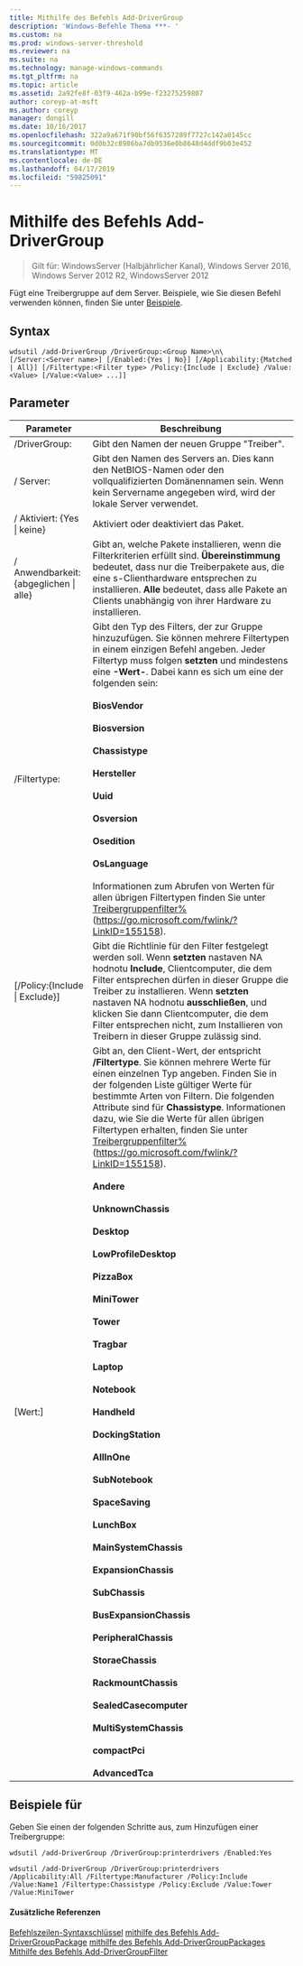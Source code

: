 ```yaml
---
title: Mithilfe des Befehls Add-DriverGroup
description: 'Windows-Befehle Thema ***- '
ms.custom: na
ms.prod: windows-server-threshold
ms.reviewer: na
ms.suite: na
ms.technology: manage-windows-commands
ms.tgt_pltfrm: na
ms.topic: article
ms.assetid: 2a92fe8f-03f9-462a-b99e-f23275259807
author: coreyp-at-msft
ms.author: coreyp
manager: dongill
ms.date: 10/16/2017
ms.openlocfilehash: 322a9a671f90bf56f6357289f7727c142a0145cc
ms.sourcegitcommit: 0d0b32c8986ba7db9536e0b8648d4ddf9b03e452
ms.translationtype: MT
ms.contentlocale: de-DE
ms.lasthandoff: 04/17/2019
ms.locfileid: "59825091"
---
```

# <a name="using-the-add-drivergroup-command"></a>Mithilfe des Befehls Add-DriverGroup

>Gilt für: WindowsServer (Halbjährlicher Kanal), Windows Server 2016, Windows Server 2012 R2, WindowsServer 2012

Fügt eine Treibergruppe auf dem Server.
Beispiele, wie Sie diesen Befehl verwenden können, finden Sie unter [Beispiele](#BKMK_examples).
## <a name="syntax"></a>Syntax
```
wdsutil /add-DriverGroup /DriverGroup:<Group Name>\n\
[/Server:<Server name>] [/Enabled:{Yes | No}] [/Applicability:{Matched | All}] [/Filtertype:<Filter type> /Policy:{Include | Exclude} /Value:<Value> [/Value:<Value> ...]]
```
## <a name="parameters"></a>Parameter
|Parameter|Beschreibung|
|-------|--------|
|/DriverGroup:<Group Name>|Gibt den Namen der neuen Gruppe "Treiber".|
|/ Server:<Server name>|Gibt den Namen des Servers an. Dies kann den NetBIOS-Namen oder den vollqualifizierten Domänennamen sein. Wenn kein Servername angegeben wird, wird der lokale Server verwendet.|
|/ Aktiviert: {Yes &#124; keine}|Aktiviert oder deaktiviert das Paket.|
|/ Anwendbarkeit: {abgeglichen &#124; alle}|Gibt an, welche Pakete installieren, wenn die Filterkriterien erfüllt sind. **Übereinstimmung** bedeutet, dass nur die Treiberpakete aus, die eine s-Clienthardware entsprechen zu installieren. **Alle** bedeutet, dass alle Pakete an Clients unabhängig von ihrer Hardware zu installieren.|
|/Filtertype:<Filtertype>|Gibt den Typ des Filters, der zur Gruppe hinzuzufügen. Sie können mehrere Filtertypen in einem einzigen Befehl angeben. Jeder Filtertyp muss folgen **setzten** und mindestens eine **-Wert-**. <Filtertype> Dabei kann es sich um eine der folgenden sein:<br /><br />**BiosVendor**<br /><br />**Biosversion**<br /><br />**Chassistype**<br /><br />**Hersteller**<br /><br />**Uuid**<br /><br />**Osversion**<br /><br />**Osedition**<br /><br />**OsLanguage**<br /><br />Informationen zum Abrufen von Werten für allen übrigen Filtertypen finden Sie unter [Treibergruppenfilter%](https://go.microsoft.com/fwlink/?LinkID=155158) (https://go.microsoft.com/fwlink/?LinkID=155158).|
|[/Policy:{Include &#124; Exclude}]|Gibt die Richtlinie für den Filter festgelegt werden soll. Wenn **setzten** nastaven NA hodnotu **Include**, Clientcomputer, die dem Filter entsprechen dürfen in dieser Gruppe die Treiber zu installieren. Wenn **setzten** nastaven NA hodnotu **ausschließen**, und klicken Sie dann Clientcomputer, die dem Filter entsprechen nicht, zum Installieren von Treibern in dieser Gruppe zulässig sind.|
|[Wert:<Value>]|Gibt an, den Client-Wert, der entspricht **/Filtertype**. Sie können mehrere Werte für einen einzelnen Typ angeben. Finden Sie in der folgenden Liste gültiger Werte für bestimmte Arten von Filtern. Die folgenden Attribute sind für **Chassistype**. Informationen dazu, wie Sie die Werte für allen übrigen Filtertypen erhalten, finden Sie unter [Treibergruppenfilter%](https://go.microsoft.com/fwlink/?LinkID=155158) (https://go.microsoft.com/fwlink/?LinkID=155158).<br /><br />**Andere**<br /><br />**UnknownChassis**<br /><br />**Desktop**<br /><br />**LowProfileDesktop**<br /><br />**PizzaBox**<br /><br />**MiniTower**<br /><br />**Tower**<br /><br />**Tragbar**<br /><br />**Laptop**<br /><br />**Notebook**<br /><br />**Handheld**<br /><br />**DockingStation**<br /><br />**AllInOne**<br /><br />**SubNotebook**<br /><br />**SpaceSaving**<br /><br />**LunchBox**<br /><br />**MainSystemChassis**<br /><br />**ExpansionChassis**<br /><br />**SubChassis**<br /><br />**BusExpansionChassis**<br /><br />**PeripheralChassis**<br /><br />**StoraeChassis**<br /><br />**RackmountChassis**<br /><br />**SealedCasecomputer**<br /><br />**MultiSystemChassis**<br /><br />**compactPci**<br /><br />**AdvancedTca**|
## <a name="BKMK_examples"></a>Beispiele für
Geben Sie einen der folgenden Schritte aus, zum Hinzufügen einer Treibergruppe:
```
wdsutil /add-DriverGroup /DriverGroup:printerdrivers /Enabled:Yes
```
```
wdsutil /add-DriverGroup /DriverGroup:printerdrivers /Applicability:All /Filtertype:Manufacturer /Policy:Include /Value:Name1 /Filtertype:Chassistype /Policy:Exclude /Value:Tower /Value:MiniTower
```
#### <a name="additional-references"></a>Zusätzliche Referenzen
[Befehlszeilen-Syntaxschlüssel](command-line-syntax-key.md)
[mithilfe des Befehls Add-DriverGroupPackage](using-the-add-drivergrouppackage-command.md)
[mithilfe des Befehls Add-DriverGroupPackages](using-the-add-drivergrouppackages-command.md) 
 [ Mithilfe des Befehls Add-DriverGroupFilter](using-the-add-drivergroupfilter-command.md)

